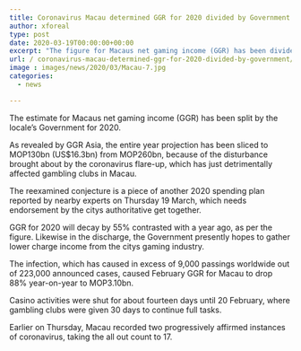 ```yaml
---
title: Coronavirus Macau determined GGR for 2020 divided by Government
author: xforeal 
type: post
date: 2020-03-19T00:00:00+00:00
excerpt: "The figure for Macaus net gaming income (GGR) has been divided by the ward's Government for 2020 "
url: / coronavirus-macau-determined-ggr-for-2020-divided-by-government/
image : images/news/2020/03/Macau-7.jpg
categories:
  - news

---
```

The estimate for Macaus net gaming income (GGR) has been split by the locale&#8217;s Government for 2020. 

As revealed by GGR Asia, the entire year projection has been sliced to MOP130bn (US$16.3bn) from MOP260bn, because of the disturbance brought about by the coronavirus flare-up, which has just detrimentally affected gambling clubs in Macau. 

The reexamined conjecture is a piece of another 2020 spending plan reported by nearby experts on Thursday 19 March, which needs endorsement by the citys authoritative get together. 

GGR for 2020 will decay by 55&percnt; contrasted with a year ago, as per the figure. Likewise in the discharge, the Government presently hopes to gather lower charge income from the citys gaming industry. 

The infection, which has caused in excess of 9,000 passings worldwide out of 223,000 announced cases, caused February GGR for Macau to drop 88&percnt; year-on-year to MOP3.10bn. 

Casino activities were shut for about fourteen days until 20 February, where gambling clubs were given 30 days to continue full tasks. 

Earlier on Thursday, Macau recorded two progressively affirmed instances of coronavirus, taking the all out count to 17.